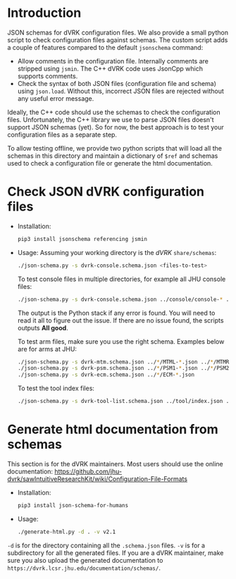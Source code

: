 # Introduction

JSON schemas for dVRK configuration files.  We also provide a small python script to check configuration files against schemas.  The custom script adds a couple of features compared to the default `jsonschema` command:
  * Allow comments in the configuration file.  Internally comments are stripped using `jsmin`.  The C++ dVRK code uses JsonCpp which supports comments.
  * Check the syntax of both JSON files (configuration file and schema) using `json.load`.  Without this, incorrect JSON files are rejected without any useful error message.

Ideally, the C++ code should use the schemas to check the configuration files.  Unfortunately, the C++ library we use to parse JSON files doesn't support JSON schemas (yet).  So for now, the best approach is to test your configuration files as a separate step.

To allow testing offline, we provide two python scripts that will load all the schemas in this directory and maintain a dictionary of `$ref` and schemas used to check a configuration file or generate the html documentation.

# Check JSON dVRK configuration files

* Installation:
    ```sh
  pip3 install jsonschema referencing jsmin
  ```

* Usage:
  Assuming your working directory is the *dVRK* `share/schemas`:
    ```sh
  ./json-schema.py -s dvrk-console.schema.json <files-to-test>
  ```
  To test console files in multiple directories, for example all JHU console files:
    ```sh
  ./json-schema.py -s dvrk-console.schema.json ../console/console-* ../jhu-daVinci/console-* ../jhu-dVRK/console-*
  ```
  The output is the Python stack if any error is found.  You will need to read it all to figure out the issue.  If there are no issue found, the scripts outputs **All good**.

  To test arm files, make sure you use the right schema.  Examples below are for arms at JHU:
    ```sh
  ./json-schema.py -s dvrk-mtm.schema.json ../*/MTML-*.json ../*/MTMR-*.json
  ./json-schema.py -s dvrk-psm.schema.json ../*/PSM1-*.json ../*/PSM2-*.json ../*/PSM3-*.json
  ./json-schema.py -s dvrk-ecm.schema.json ../*/ECM-*.json
  ```

  To test the tool index files:
    ```sh
    ./json-schema.py -s dvrk-tool-list.schema.json ../tool/index.json ../jhu-dVRK/custom-tool/custom-tool-index.json
  ```

# Generate html documentation from schemas

This section is for the dVRK maintainers.  Most users should use the online documentation: https://github.com/jhu-dvrk/sawIntuitiveResearchKit/wiki/Configuration-File-Formats

* Installation:
    ```sh
  pip3 install json-schema-for-humans
  ```

* Usage:
    ```sh
  ./generate-html.py -d . -v v2.1
  ```

`-d` is for the directory containing all the `.schema.json` files.   `-v` is for a subdirectory for all the generated files.  If you are a dVRK maintainer, make sure you also upload the generated documentation to `https://dvrk.lcsr.jhu.edu/documentation/schemas/`.
